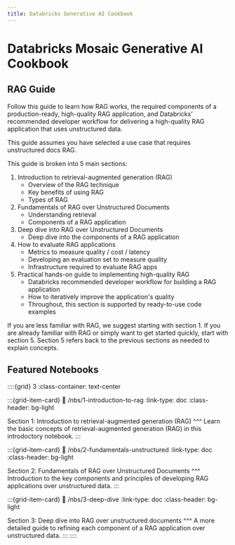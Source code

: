 ```yaml
---
title: Databricks Generative AI Cookbook
---
```


# Databricks Mosaic Generative AI Cookbook

## RAG Guide
Follow this guide to learn how RAG works, the required components of a production-ready, high-quality RAG application, and Databricks’ recommended developer workflow for delivering a high-quality RAG application that uses unstructured data.  

This guide assumes you have selected a use case that requires unstructured docs RAG.

This guide is broken into 5 main sections:

1. Introduction to retrieval-augmented generation (RAG)
   - Overview of the RAG technique
   - Key benefits of using RAG
   - Types of RAG
2. Fundamentals of RAG over Unstructured Documents
   - Understanding retrieval
   - Components of a RAG application
3. Deep dive into RAG over Unstructured Documents
   - Deep dive into the components of a RAG application
4. How to evaluate RAG applications
   - Metrics to measure quality / cost / latency
   - Developing an evaluation set to measure quality
   - Infrastructure required to evaluate RAG apps
5. Practical hands-on guide to implementing high-quality RAG
   - Databricks recommended developer workflow for building a RAG application
   - How to iteratively improve the application's quality
   - Throughout, this section is supported by ready-to-use code examples

If you are less familiar with RAG, we suggest starting with section 1. If you are already familiar with RAG or simply want to get started quickly, start with section 5.  Section 5 refers back to the previous sections as needed to explain concepts.

## Featured Notebooks

::::{grid} 3
:class-container: text-center

:::{grid-item-card}
:link: /nbs/1-introduction-to-rag
:link-type: doc
:class-header: bg-light

Section 1: Introduction to retrieval-augmented generation (RAG)
^^^
Learn the basic concepts of retrieval-augmented generation (RAG) in this introdoctory notebook.
:::

:::{grid-item-card}
:link: /nbs/2-fundamentals-unstructured
:link-type: doc
:class-header: bg-light

Section 2: Fundamentals of RAG over Unstructured Documents
^^^
Introduction to the key components and principles of developing RAG applications over unstructured data.
:::

:::{grid-item-card}
:link: /nbs/3-deep-dive
:link-type: doc
:class-header: bg-light

Section 3: Deep dive into RAG over unstructured documents
^^^
A more detailed guide to refining each component of a RAG application over unstructured data.
:::
::::

```{tableofcontents}
```




